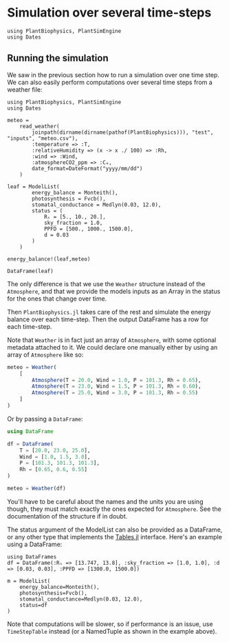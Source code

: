 # Simulation over several time-steps

```@setup usepkg
using PlantBiophysics, PlantSimEngine
using Dates
```

## Running the simulation

We saw in the previous section how to run a simulation over one time step. We can also easily perform computations over several time steps from a weather file:

```@example usepkg
using PlantBiophysics, PlantSimEngine
using Dates

meteo =
    read_weather(
        joinpath(dirname(dirname(pathof(PlantBiophysics))), "test", "inputs", "meteo.csv"),
        :temperature => :T,
        :relativeHumidity => (x -> x ./ 100) => :Rh,
        :wind => :Wind,
        :atmosphereCO2_ppm => :Cₐ,
        date_format=DateFormat("yyyy/mm/dd")
    )

leaf = ModelList(
        energy_balance = Monteith(),
        photosynthesis = Fvcb(),
        stomatal_conductance = Medlyn(0.03, 12.0),
        status = (
            Rₛ = [5., 10., 20.],
            sky_fraction = 1.0,
            PPFD = [500., 1000., 1500.0],
            d = 0.03
        )
    )

energy_balance!(leaf,meteo)

DataFrame(leaf)
```

The only difference is that we use the `Weather` structure instead of the `Atmosphere`, and that we provide the models inputs as an Array in the status for the ones that change over time.

Then `PlantBiophysics.jl` takes care of the rest and simulate the energy balance over each time-step. Then the output DataFrame has a row for each time-step.

Note that `Weather` is in fact just an array of `Atmosphere`, with some optional metadata attached to it. We could declare one manually either by using an array of `Atmosphere` like so:

```julia
meteo = Weather(
    [
        Atmosphere(T = 20.0, Wind = 1.0, P = 101.3, Rh = 0.65),
        Atmosphere(T = 23.0, Wind = 1.5, P = 101.3, Rh = 0.60),
        Atmosphere(T = 25.0, Wind = 3.0, P = 101.3, Rh = 0.55)
    ]
)
```

Or by passing a `DataFrame`:

```julia
using DataFrame

df = DataFrame(
    T = [20.0, 23.0, 25.0],
    Wind = [1.0, 1.5, 3.0],
    P = [101.3, 101.3, 101.3],
    Rh = [0.65, 0.6, 0.55]
)

meteo = Weather(df)
```

You'll have to be careful about the names and the units you are using though, they must match exactly the ones expected for `Atmosphere`. See the documentation of the structure if in doubt.

The status argument of the ModelList can also be provided as a DataFrame, or any other type that implements the [Tables.jl](https://github.com/JuliaData/Tables.jl) interface. Here's an example using a DataFrame:

```@example usepkg
using DataFrames
df = DataFrame(:Rₛ => [13.747, 13.8], :sky_fraction => [1.0, 1.0], :d => [0.03, 0.03], :PPFD => [1300.0, 1500.0])

m = ModelList(
    energy_balance=Monteith(),
    photosynthesis=Fvcb(),
    stomatal_conductance=Medlyn(0.03, 12.0),
    status=df
)
```

Note that computations will be slower, so if performance is an issue, use
`TimeStepTable` instead (or a NamedTuple as shown in the example above).